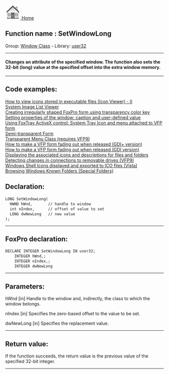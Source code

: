 [<img src="../../images/home.png"> Home ](https://github.com/VFPX/Win32API)  

## Function name : SetWindowLong
Group: [Window Class](../../functions_group.md#Window_Class)  -  Library: [user32](../../Libraries.md#user32)  
***  


#### Changes an attribute of the specified window. The function also sets the 32-bit (long) value at the specified offset into the extra window memory.
***  


## Code examples:
[How to view icons stored in executable files (Icon Viewer) - II](../../samples/sample_019.md)  
[System Image List Viewer](../../samples/sample_021.md)  
[Creating irregularly shaped FoxPro form using transparency color key](../../samples/sample_033.md)  
[Setting properties of the window: caption and user-defined value](../../samples/sample_182.md)  
[Using FoxTray ActiveX control: System Tray Icon and menu attached to VFP form](../../samples/sample_336.md)  
[Semi-transparent Form](../../samples/sample_453.md)  
[Transparent Menu Class (requires VFP9)](../../samples/sample_496.md)  
[How to make a VFP form fading out when released (GDI+ version)](../../samples/sample_527.md)  
[How to make a VFP form fading out when released (GDI version)](../../samples/sample_528.md)  
[Displaying the associated icons and descriptions for files and folders](../../samples/sample_530.md)  
[Detecting changes in connections to removable drives (VFP9)](../../samples/sample_573.md)  
[Windows Shell Icons displayed and exported to ICO files (Vista)](../../samples/sample_575.md)  
[Browsing Windows Known Folders (Special Folders)](../../samples/sample_576.md)  

## Declaration:
```foxpro  
LONG SetWindowLong(
  HWND hWnd,       // handle to window
  int nIndex,      // offset of value to set
  LONG dwNewLong   // new value
);  
```  
***  


## FoxPro declaration:
```foxpro  
DECLARE INTEGER SetWindowLong IN user32;
	INTEGER hWnd,;
	INTEGER nIndex,;
	INTEGER dwNewLong  
```  
***  


## Parameters:
hWnd 
[in] Handle to the window and, indirectly, the class to which the window belongs. 

nIndex 
[in] Specifies the zero-based offset to the value to be set. 

dwNewLong 
[in] Specifies the replacement value.   
***  


## Return value:
If the function succeeds, the return value is the previous value of the specified 32-bit integer.  
***  

